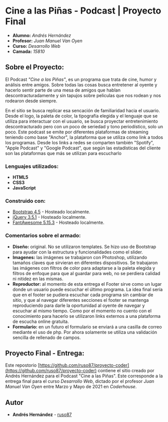 # Cine a las Piñas - Podcast | Proyecto Final

* **Alumno:** _Andrés Hernández_
* **Profesor:** _Juan Manuel Van Oyen_
* **Curso:** _Desarrollo Web_
* **Camada:** _15810_

## Sobre el Proyecto:

El Podcast _"Cine a las Piñas"_, es un programa que trata de cine, humor y análisis entre amigos. Sobre todas las cosas busca entretener al oyente y hacerlo sentir parte de una mesa de amigos que hablan descontracturadamente y sin tapujos sobre peliculas que nos rodean y nos rodearon desde siempre.

En el sitio se busca replicar esa sencación de familiaridad hacia el usuario. Desde el logo, la paleta de color, la tipografía elegida y el lenguaje que se utiliza para interactuar con el usuario, se busca proyectar entretenimiento descontracturado pero con un poco de seriedad y tono periodístico, solo un poco. Este podcast se emite por diferentes plataformas de streaming teniendo como base "Anchor", la plataforma que se utiliza como link a todos los programas. Desde los links a redes se comparten también "Spotify", "Apple Podcast" y "Google Podcast", que según las estadísticas del cliente son las plataformas que más se utilizan para escucharlo

### Lenguajes utilizados:

* **HTML5**
* **CSS3**
* **JavaScript**

### Construido con:

* [Bootstrap 4.5](https://getbootstrap.com/docs/4.5/getting-started/download/) - Hosteado localmente.
* [jQuery 3.5.1](https://code.jquery.com/jquery/) - Hosteado localmente.
* [FantAwesome 5.15.3](https://fontawesome.com/how-to-use/on-the-web/setup/hosting-font-awesome-yourself) - Hosteado localmente.

### Comentarios sobre el armado:

* **Diseño:** original. No se utilizaron templates. Se hizo uso de Bootstrap para ayudar con la estructura y funcionalidades como el slider.
* **Imagenes:** las imágenes se trabajaron con Photoshop, utilizando tamaños claves que sirvieran en diferentes dispositivos. Se trabajaron las imágenes con filtros de color para adaptarse a la paleta elegida y filtros de enfoque para que al guardar para web, no se perdiera calidad ni nitidez en las mismas.
* **Reproductor:** al momento de esta entrega el Footer sirve como un lugar donde un usuario puede escuchar el último programa. La idea final sería que en el footer se pudiera escuchar cada programa sin cambiar de sitio, y que al navegar diferentes secciones el footer se mantenga reproduciendo para darle la oportunidad al oyente de navegar y escuchar al mismo tiempo. Como por el momento no cuento con el conocimiento para hacerlo se utilizaron links externos a una plataforma de escucha online gratuita.
* **Formulario:** en un futuro el formulario se enviará a una casilla de correo mediante el uso de php. Por ahora solamente se utiliza una validación sencilla de rellenado de campos.

## Proyecto Final - Entrega:

Este repostorio [https://github.com/ruso87/proyecto-coder](https://github.com/ruso87/proyecto-coder) contiene el sitio creado por Andrés Hernández para el Podcast "Cine a las Piñas". Este corresponde a la entrega final para el curso _Desarrollo Web_, dictado por el profesor _Juan Manuel Van Oyen_ entre Marzo y Mayo de 2021 en _Coderhouse_.

## Autor

* **Andrés Hernández** - [ruso87](https://github.com/ruso87)

